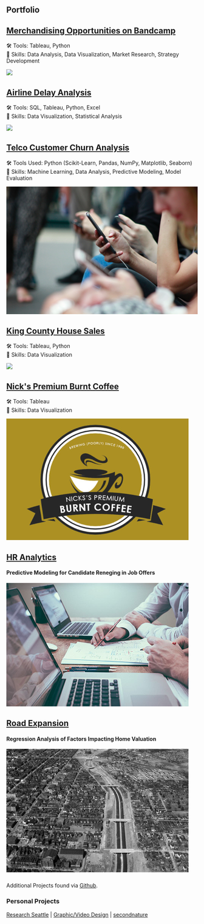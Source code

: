 ## Portfolio


<!-- ### Category Name 1  -->

## [Merchandising Opportunities on Bandcamp](https://nbcarroll.github.io/RevenueComparison/index.html)
 🛠️ Tools: Tableau, Python <br>
🧠 Skills: Data Analysis, Data Visualization, Market Research, Strategy Development

<img src="mick-haupt-_kXXlLPnKEc-unsplash.jpg" style="width: auto; height: auto">

## [Airline Delay Analysis](https://nbcarroll.github.io/airline_delay_analysis/index.html)
🛠️ Tools: SQL, Tableau, Python, Excel <br>
🧠 Skills: Data Visualization, Statistical Analysis

<img src="images/bao-menglong--FhoJYnw-cg-unsplash.jpg" style="width: auto; height: auto">

## [Telco Customer Churn Analysis](https://nbcarroll.github.io/churn_analysis/churn_analysis.html)
🛠️ Tools Used: Python (Scikit-Learn, Pandas, NumPy, Matplotlib, Seaborn) <br>
🧠 Skills: Machine Learning, Data Analysis, Predictive Modeling, Model Evaluation

<img src="churn_analysis/robin-worrall-FPt10LXK0cg-unsplash.jpg" style="width: auto; height: auto" alt="Burnt Coffee">

## [King County House Sales](https://public.tableau.com/app/profile/nbcarr0ll/viz/KingCountyDashboard_16956716446600/DashboardKingCountyHouseSales)
🛠️ Tools: Tableau, Python <br>
🧠 Skills: Data Visualization

<img src="luca-micheli-RpvC77-exG0-unsplash.jpg" style="width: auto; height: auto">

## [Nick's Premium Burnt Coffee](https://public.tableau.com/views/NicksBurntCoffeeDashboard/MainDashboard?:language=en-US&publish=yes&:display_count=n&:origin=viz_share_link)
🛠️ Tools: Tableau <br>
🧠 Skills: Data Visualization

<img src="https://raw.githubusercontent.com/nbcarroll/nbcarroll.github.io/master/burnt_coffee_dashboard_preview.jpg"  style="width: auto; height: auto" alt="Burnt Coffee">

## [HR Analytics](https://nbcarroll.github.io/Scalene_Works/index.html)
#### Predictive Modeling for Candidate Reneging in Job Offers

<img src="https://github.com/nbcarroll/nbcarroll.github.io/blob/master/Scalene_Works/scott-graham-5fNmWej4tAA-unsplash.jpg?raw=true"  style="width: auto; height: auto"  alt="HR Image">

## [Road Expansion](https://nbcarroll.github.io/SpringbankDrive/index.html)
#### Regression Analysis of Factors Impacting Home Valuation 
<img src="https://raw.githubusercontent.com/nbcarroll/nbcarroll.github.io/master/SpringbankDrive/Construction_of_Interstate_95%2C_downtown_Richmond_(2899336022).jpg"  style="width: auto; height: auto" alt="Construction of Interstate 95, downtown Richmond">

###
Additional Projects found via [Github](https://github.com/nbcarroll/Projects).

### Personal Projects
[Research Seattle](https://researchseattle.com/) | [Graphic/Video Design](https://nbcdesign.tumblr.com/) | [secondnature](https://secondnatureseattle.com)

<!-- <p style="font-size:11px">Page template forked from <a href="https://github.com/evanca/quick-portfolio">evanca</a></p>
<!-- Remove above link if you don't want to attibute -->

<!-- If I want to later have different project sections just use varying # for Markdown -->
